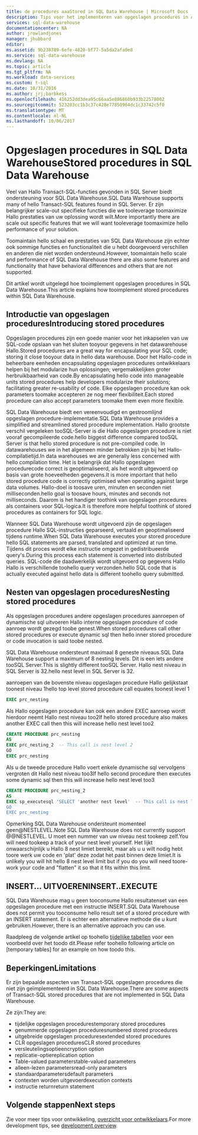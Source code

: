 ```yaml
---
title: de procedures aaaStored in SQL Data Warehouse | Microsoft Docs
description: Tips voor het implementeren van opgeslagen procedures in Azure SQL Data Warehouse om oplossingen te ontwikkelen.
services: sql-data-warehouse
documentationcenter: NA
author: jrowlandjones
manager: jhubbard
editor: 
ms.assetid: 9b238789-6efe-4820-bf77-5a5da2afa0e8
ms.service: sql-data-warehouse
ms.devlang: NA
ms.topic: article
ms.tgt_pltfrm: NA
ms.workload: data-services
ms.custom: t-sql
ms.date: 10/31/2016
ms.author: jrj;barbkess
ms.openlocfilehash: 416252dd3dea95c66aa5e886860b933b22578002
ms.sourcegitcommit: 523283cc1b3c37c428e77850964dc1c33742c5f0
ms.translationtype: MT
ms.contentlocale: nl-NL
ms.lasthandoff: 10/06/2017
---
```

# <a name="stored-procedures-in-sql-data-warehouse"></a><span data-ttu-id="e927c-103">Opgeslagen procedures in SQL Data Warehouse</span><span class="sxs-lookup"><span data-stu-id="e927c-103">Stored procedures in SQL Data Warehouse</span></span>
<span data-ttu-id="e927c-104">Veel van Hallo Transact-SQL-functies gevonden in SQL Server biedt ondersteuning voor SQL Data Warehouse.</span><span class="sxs-lookup"><span data-stu-id="e927c-104">SQL Data Warehouse supports many of hello Transact-SQL features found in SQL Server.</span></span> <span data-ttu-id="e927c-105">Er zijn belangrijker scale-out specifieke functies die we tooleverage toomaximize Hallo prestaties van uw oplossing wordt wilt.</span><span class="sxs-lookup"><span data-stu-id="e927c-105">More importantly there are scale out specific features that we will want tooleverage toomaximize hello performance of your solution.</span></span>

<span data-ttu-id="e927c-106">Toomaintain hello schaal en prestaties van SQL Data Warehouse zijn echter ook sommige functies en functionaliteit die u hebt doorgevoerd verschillen en anderen die niet worden ondersteund.</span><span class="sxs-lookup"><span data-stu-id="e927c-106">However, toomaintain hello scale and performance of SQL Data Warehouse there are also some features and functionality that have behavioral differences and others that are not supported.</span></span>

<span data-ttu-id="e927c-107">Dit artikel wordt uitgelegd hoe tooimplement opgeslagen procedures in SQL Data Warehouse.</span><span class="sxs-lookup"><span data-stu-id="e927c-107">This article explains how tooimplement stored procedures within SQL Data Warehouse.</span></span>

## <a name="introducing-stored-procedures"></a><span data-ttu-id="e927c-108">Introductie van opgeslagen procedures</span><span class="sxs-lookup"><span data-stu-id="e927c-108">Introducing stored procedures</span></span>
<span data-ttu-id="e927c-109">Opgeslagen procedures zijn een goede manier voor het inkapselen van uw SQL-code opslaan van het sluiten tooyour gegevens in het datawarehouse Hallo.</span><span class="sxs-lookup"><span data-stu-id="e927c-109">Stored procedures are a great way for encapsulating your SQL code; storing it close tooyour data in hello data warehouse.</span></span> <span data-ttu-id="e927c-110">Door het Hallo-code in beheerbare eenheden encapsulating opgeslagen procedures ontwikkelaars helpen bij het modularize hun oplossingen; vergemakkelijken groter herbruikbaarheid van code.</span><span class="sxs-lookup"><span data-stu-id="e927c-110">By encapsulating hello code into manageable units stored procedures help developers modularize their solutions; facilitating greater re-usability of code.</span></span> <span data-ttu-id="e927c-111">Elke opgeslagen procedure kan ook parameters toomake accepteren ze nog meer flexibiliteit.</span><span class="sxs-lookup"><span data-stu-id="e927c-111">Each stored procedure can also accept parameters toomake them even more flexible.</span></span>

<span data-ttu-id="e927c-112">SQL Data Warehouse biedt een vereenvoudigd en gestroomlijnd opgeslagen procedure-implementatie.</span><span class="sxs-lookup"><span data-stu-id="e927c-112">SQL Data Warehouse provides a simplified and streamlined stored procedure implementation.</span></span> <span data-ttu-id="e927c-113">Hallo grootste verschil vergeleken tooSQL-Server is die Hallo opgeslagen procedure is niet vooraf gecompileerde code.</span><span class="sxs-lookup"><span data-stu-id="e927c-113">hello biggest difference compared tooSQL Server is that hello stored procedure is not pre-compiled code.</span></span> <span data-ttu-id="e927c-114">In datawarehouses we in het algemeen minder betrokken zijn bij het Hallo-compilatietijd.</span><span class="sxs-lookup"><span data-stu-id="e927c-114">In data warehouses we are generally less concerned with hello compilation time.</span></span> <span data-ttu-id="e927c-115">Het is belangrijk dat Hallo opgeslagen procedurecode correct is geoptimaliseerd, als het wordt uitgevoerd op basis van grote hoeveelheden gegevens.</span><span class="sxs-lookup"><span data-stu-id="e927c-115">It is more important that hello stored procedure code is correctly optimised when operating against large data volumes.</span></span> <span data-ttu-id="e927c-116">Hallo-doel is toosave uren, minuten en seconden niet milliseconden.</span><span class="sxs-lookup"><span data-stu-id="e927c-116">hello goal is toosave hours, minutes and seconds not milliseconds.</span></span> <span data-ttu-id="e927c-117">Daarom is het handiger toothink van opgeslagen procedures als containers voor SQL-logica.</span><span class="sxs-lookup"><span data-stu-id="e927c-117">It is therefore more helpful toothink of stored procedures as containers for SQL logic.</span></span>     

<span data-ttu-id="e927c-118">Wanneer SQL Data Warehouse wordt uitgevoerd zijn de opgeslagen procedure Hallo SQL-instructies geparseerd, vertaald en geoptimaliseerd tijdens runtime.</span><span class="sxs-lookup"><span data-stu-id="e927c-118">When SQL Data Warehouse executes your stored procedure hello SQL statements are parsed, translated and optimized at run time.</span></span> <span data-ttu-id="e927c-119">Tijdens dit proces wordt elke instructie omgezet in gedistribueerde query's.</span><span class="sxs-lookup"><span data-stu-id="e927c-119">During this process each statement is converted into distributed queries.</span></span> <span data-ttu-id="e927c-120">SQL-code die daadwerkelijk wordt uitgevoerd op gegevens Hallo Hallo is verschillende toohello query verzonden.</span><span class="sxs-lookup"><span data-stu-id="e927c-120">hello SQL code that is actually executed against hello data is different toohello query submitted.</span></span>

## <a name="nesting-stored-procedures"></a><span data-ttu-id="e927c-121">Nesten van opgeslagen procedures</span><span class="sxs-lookup"><span data-stu-id="e927c-121">Nesting stored procedures</span></span>
<span data-ttu-id="e927c-122">Als opgeslagen procedures andere opgeslagen procedures aanroepen of dynamische sql uitvoeren Hallo interne opgeslagen procedure of code aanroep wordt gezegd toobe genest.</span><span class="sxs-lookup"><span data-stu-id="e927c-122">When stored procedures call other stored procedures or execute dynamic sql then hello inner stored procedure or code invocation is said toobe nested.</span></span>

<span data-ttu-id="e927c-123">SQL Data Warehouse ondersteunt maximaal 8 geneste niveaus.</span><span class="sxs-lookup"><span data-stu-id="e927c-123">SQL Data Warehouse support a maximum of 8 nesting levels.</span></span> <span data-ttu-id="e927c-124">Dit is een iets andere tooSQL Server.</span><span class="sxs-lookup"><span data-stu-id="e927c-124">This is slightly different tooSQL Server.</span></span> <span data-ttu-id="e927c-125">Hallo nest niveau in SQL Server is 32.</span><span class="sxs-lookup"><span data-stu-id="e927c-125">hello nest level in SQL Server is 32.</span></span>

<span data-ttu-id="e927c-126">aanroepen van de bovenste niveau opgeslagen procedure Hallo gelijkstaat toonest niveau 1</span><span class="sxs-lookup"><span data-stu-id="e927c-126">hello top level stored procedure call equates toonest level 1</span></span>

```sql
EXEC prc_nesting
```
<span data-ttu-id="e927c-127">Als Hallo opgeslagen procedure kan ook een andere EXEC aanroep wordt hierdoor neemt Hallo nest niveau too2</span><span class="sxs-lookup"><span data-stu-id="e927c-127">If hello stored procedure also makes another EXEC call then this will increase hello nest level too2</span></span>

```sql
CREATE PROCEDURE prc_nesting
AS
EXEC prc_nesting_2  -- This call is nest level 2
GO
EXEC prc_nesting
```
<span data-ttu-id="e927c-128">Als u de tweede procedure Hallo voert enkele dynamische sql vervolgens vergroten dit Hallo nest niveau too3</span><span class="sxs-lookup"><span data-stu-id="e927c-128">If hello second procedure then executes some dynamic sql then this will increase hello nest level too3</span></span>

```sql
CREATE PROCEDURE prc_nesting_2
AS
EXEC sp_executesql 'SELECT 'another nest level'  -- This call is nest level 2
GO
EXEC prc_nesting
```

<span data-ttu-id="e927c-129">Opmerking SQL Data Warehouse ondersteunt momenteel geen@NESTLEVEL.</span><span class="sxs-lookup"><span data-stu-id="e927c-129">Note SQL Data Warehouse does not currently support @@NESTLEVEL.</span></span> <span data-ttu-id="e927c-130">U moet een nummer van uw niveau nest tookeep zelf.</span><span class="sxs-lookup"><span data-stu-id="e927c-130">You will need tookeep a track of your nest level yourself.</span></span> <span data-ttu-id="e927c-131">Het lijkt onwaarschijnlijk u Hallo 8 nest limiet bereikt, maar als u u wilt nodig hebt toore werk uw code en 'plat' deze zodat het past binnen deze limiet.</span><span class="sxs-lookup"><span data-stu-id="e927c-131">It is unlikely you will hit hello 8 nest level limit but if you do you will need toore-work your code and "flatten" it so that it fits within this limit.</span></span>

## <a name="insertexecute"></a><span data-ttu-id="e927c-132">INSERT... UITVOEREN</span><span class="sxs-lookup"><span data-stu-id="e927c-132">INSERT..EXECUTE</span></span>
<span data-ttu-id="e927c-133">SQL Data Warehouse mag u geen tooconsume Hallo resultatenset van een opgeslagen procedure met een instructie INSERT.</span><span class="sxs-lookup"><span data-stu-id="e927c-133">SQL Data Warehouse does not permit you tooconsume hello result set of a stored procedure with an INSERT statement.</span></span> <span data-ttu-id="e927c-134">Er is echter een alternatieve methode die u kunt gebruiken.</span><span class="sxs-lookup"><span data-stu-id="e927c-134">However, there is an alternative approach you can use.</span></span>

<span data-ttu-id="e927c-135">Raadpleeg de volgende artikel op toohello [tijdelijke tabellen] voor een voorbeeld over het toodo dit.</span><span class="sxs-lookup"><span data-stu-id="e927c-135">Please refer toohello following article on [temporary tables] for an example on how toodo this.</span></span>

## <a name="limitations"></a><span data-ttu-id="e927c-136">Beperkingen</span><span class="sxs-lookup"><span data-stu-id="e927c-136">Limitations</span></span>
<span data-ttu-id="e927c-137">Er zijn bepaalde aspecten van Transact-SQL opgeslagen procedures die niet zijn geïmplementeerd in SQL Data Warehouse.</span><span class="sxs-lookup"><span data-stu-id="e927c-137">There are some aspects of Transact-SQL stored procedures that are not implemented in SQL Data Warehouse.</span></span>

<span data-ttu-id="e927c-138">Ze zijn:</span><span class="sxs-lookup"><span data-stu-id="e927c-138">They are:</span></span>

* <span data-ttu-id="e927c-139">tijdelijke opgeslagen procedures</span><span class="sxs-lookup"><span data-stu-id="e927c-139">temporary stored procedures</span></span>
* <span data-ttu-id="e927c-140">genummerde opgeslagen procedures</span><span class="sxs-lookup"><span data-stu-id="e927c-140">numbered stored procedures</span></span>
* <span data-ttu-id="e927c-141">uitgebreide opgeslagen procedures</span><span class="sxs-lookup"><span data-stu-id="e927c-141">extended stored procedures</span></span>
* <span data-ttu-id="e927c-142">CLR opgeslagen procedures</span><span class="sxs-lookup"><span data-stu-id="e927c-142">CLR stored procedures</span></span>
* <span data-ttu-id="e927c-143">versleutelingsoptie</span><span class="sxs-lookup"><span data-stu-id="e927c-143">encryption option</span></span>
* <span data-ttu-id="e927c-144">replicatie-optie</span><span class="sxs-lookup"><span data-stu-id="e927c-144">replication option</span></span>
* <span data-ttu-id="e927c-145">Table-valued parameters</span><span class="sxs-lookup"><span data-stu-id="e927c-145">table-valued parameters</span></span>
* <span data-ttu-id="e927c-146">alleen-lezen parameters</span><span class="sxs-lookup"><span data-stu-id="e927c-146">read-only parameters</span></span>
* <span data-ttu-id="e927c-147">standaardparameters</span><span class="sxs-lookup"><span data-stu-id="e927c-147">default parameters</span></span>
* <span data-ttu-id="e927c-148">contexten worden uitgevoerd</span><span class="sxs-lookup"><span data-stu-id="e927c-148">execution contexts</span></span>
* <span data-ttu-id="e927c-149">instructie return</span><span class="sxs-lookup"><span data-stu-id="e927c-149">return statement</span></span>

## <a name="next-steps"></a><span data-ttu-id="e927c-150">Volgende stappen</span><span class="sxs-lookup"><span data-stu-id="e927c-150">Next steps</span></span>
<span data-ttu-id="e927c-151">Zie voor meer tips voor ontwikkeling, [overzicht voor ontwikkelaars][development overview].</span><span class="sxs-lookup"><span data-stu-id="e927c-151">For more development tips, see [development overview][development overview].</span></span>

<!--Image references-->

<!--Article references-->
[tijdelijke tabellen]: ./sql-data-warehouse-tables-temporary.md#modularizing-code
[development overview]: ./sql-data-warehouse-overview-develop.md

<!--MSDN references-->
[nest level]: https://msdn.microsoft.com/library/ms187371.aspx

<!--Other Web references-->
